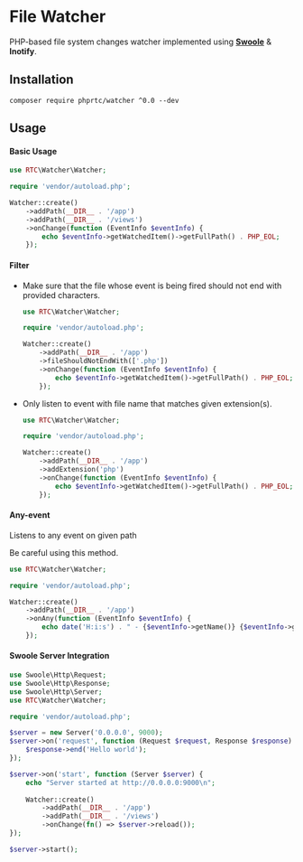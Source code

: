 # File Watcher

PHP-based file system changes watcher implemented using [**Swoole**](https://swoole.co.uk) & **Inotify**.

## Installation

```
composer require phprtc/watcher ^0.0 --dev
```

## Usage

#### Basic Usage

```php
use RTC\Watcher\Watcher;

require 'vendor/autoload.php';

Watcher::create()
    ->addPath(__DIR__ . '/app')
    ->addPath(__DIR__ . '/views')
    ->onChange(function (EventInfo $eventInfo) {
        echo $eventInfo->getWatchedItem()->getFullPath() . PHP_EOL;
    });
```

#### Filter

- Make sure that the file whose event is being fired should not end with provided characters.
    ```php
    use RTC\Watcher\Watcher;
    
    require 'vendor/autoload.php';
    
    Watcher::create()
        ->addPath(__DIR__ . '/app')
        ->fileShouldNotEndWith(['.php'])
        ->onChange(function (EventInfo $eventInfo) {
            echo $eventInfo->getWatchedItem()->getFullPath() . PHP_EOL;
        });
    ```

- Only listen to event with file name that matches given extension(s).
    ```php
    use RTC\Watcher\Watcher;
    
    require 'vendor/autoload.php';
    
    Watcher::create()
        ->addPath(__DIR__ . '/app')
        ->addExtension('php')
        ->onChange(function (EventInfo $eventInfo) {
            echo $eventInfo->getWatchedItem()->getFullPath() . PHP_EOL;
        });
    ```

#### Any-event

Listens to any event on given path

Be careful using this method.

```php
use RTC\Watcher\Watcher;

require 'vendor/autoload.php';

Watcher::create()
    ->addPath(__DIR__ . '/app')
    ->onAny(function (EventInfo $eventInfo) {
        echo date('H:i:s') . " - {$eventInfo->getName()} {$eventInfo->getWatchedItem()->getFullPath()}\n";
    });
```

#### Swoole Server Integration

```php
use Swoole\Http\Request;
use Swoole\Http\Response;
use Swoole\Http\Server;
use RTC\Watcher\Watcher;

require 'vendor/autoload.php';

$server = new Server('0.0.0.0', 9000);
$server->on('request', function (Request $request, Response $response) {
    $response->end('Hello world');
});

$server->on('start', function (Server $server) {
    echo "Server started at http://0.0.0.0:9000\n";
    
    Watcher::create()
        ->addPath(__DIR__ . '/app')
        ->addPath(__DIR__ . '/views')
        ->onChange(fn() => $server->reload());
});

$server->start();
```